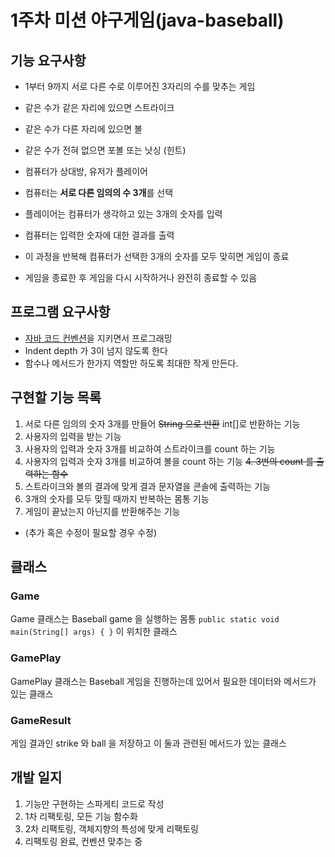 # 1주차 미션 야구게임(java-baseball)

## 기능 요구사항
- 1부터 9까지 서로 다른 수로 이루어진 3자리의 수를 맞추는 게임
- 같은 수가 같은 자리에 있으면 스트라이크
- 같은 수가 다른 자리에 있으면 볼
- 같은 수가 전혀 없으면 포볼 또는 낫싱 (힌트)

- 컴퓨터가 상대방, 유저가 플레이어
- 컴퓨터는 **서로 다른 임의의 수 3개**를 선택
- 플레이어는 컴퓨터가 생각하고 있는 3개의 숫자를 입력
- 컴퓨터는 입력한 숫자에 대한 결과를 출력

- 이 과정을 반복해 컴퓨터가 선택한 3개의 숫자를 모두 맞히면 게임이 종료
- 게임을 종료한 후 게임을 다시 시작하거나 완전히 종료할 수 있음

## 프로그램 요구사항
- [자바 코드 컨벤션](https://myeonguni.tistory.com/1596)을 지키면서 프로그래밍
- Indent depth 가 3이 넘지 않도록 한다
- 함수나 메서드가 한가지 역할만 하도록 최대한 작게 만든다.

## 구현할 기능 목록
1. 서로 다른 임의의 숫자 3개를 만들어 ~~String 으로 반환~~ int[]로 반환하는 기능
2. 사용자의 입력을 받는 기능
3. 사용자의 입력과 숫자 3개를 비교하여 스트라이크를 count 하는 기능
3. 사용자의 입력과 숫자 3개를 비교하여 볼을 count 하는 기능
~~4. 3번의 count 를 출력하는 함수~~
4. 스트라이크와 볼의 결과에 맞게 결과 문자열을 콘솔에 출력하는 기능
5. 3개의 숫자를 모두 맞힐 때까지 반복하는 몸통 기능
6. 게임이 끝났는지 아닌지를 반환해주는 기능
- (추가 혹은 수정이 필요할 경우 수정)

## 클래스
### Game
Game 클래스는 Baseball game 을 실행하는 몸통 ``public static void main(String[] args) { }`` 이 위치한 클래스

### GamePlay
GamePlay 클래스는 Baseball 게임을 진행하는데 있어서 필요한 데이터와 메서드가 있는 클래스

### GameResult
게임 결과인 strike 와 ball 을 저장하고 이 둘과 관련된 메서드가 있는 클래스


## 개발 일지
1. 기능만 구현하는 스파게티 코드로 작성
2. 1차 리팩토링, 모든 기능 함수화
3. 2차 리팩토링, 객체지향의 특성에 맞게 리팩토링
4. 리팩토링 완료, 컨벤션 맞추는 중

